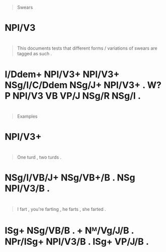 > Swears
# NPl/V3
>
#
> This    documents tests   that         different forms   / variations of swears are tagged as    such  .
# I/Ddem+ NPl/V3+   NPl/V3+ NSg/I/C/Ddem NSg/J+    NPl/V3+ . W?         P  NPl/V3 VB  VP/J   NSg/R NSg/I .
>
#
> Examples
# NPl/V3+
>
#
> One         turd      , two turds    .
# NSg/I/VB/J+ NSg/VB+/B . NSg NPl/V3/B .
>
#
> I    fart     , you're farting   , he       farts    , she  farted .
# ISg+ NSg/VB/B . +      Nᴹ/Vg/J/B . NPr/ISg+ NPl/V3/B . ISg+ VP/J/B .
